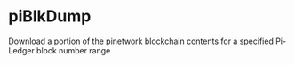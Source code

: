 # piBlkDump
Download a portion of the pinetwork blockchain contents for a specified Pi-Ledger block number range
